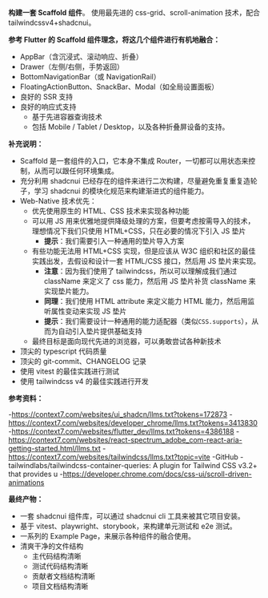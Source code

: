 **构建一套 Scaffold 组件**。
使用最先进的 css-grid、scroll-animation 技术，配合 tailwindcssv4+shadcnui。

**参考 Flutter 的 Scaffold 组件理念，将这几个组件进行有机地融合：**

- AppBar（含沉浸式、滚动响应、折叠）
- Drawer（左侧/右侧，手势返回）
- BottomNavigationBar（或 NavigationRail）
- FloatingActionButton、SnackBar、Modal（如全局设置面板）
- 良好的 SSR 支持
- 良好的响应式支持
  - 基于先进容器查询技术
  - 包括 Mobile / Tablet / Desktop，以及各种折叠屏设备的支持。

**补充说明：**

- Scaffold 是一套组件的入口，它本身不集成 Router，一切都可以用状态来控制，从而可以跟任何环境集成。
- 充分利用 shadcnui 已经存在的组件来进行二次构建，尽量避免重复重复造轮子，学习 shadcnui 的模块化规范来构建渐进式的组件能力。
- Web-Native 技术优先：
  - 优先使用原生的 HTML、CSS 技术来实现各种功能
  - 可以用 JS 用来优雅地提供降级处理的方案，但要考虑按需导入的技术，理想情况下我们只使用 HTML+CSS，只在必要的情况下引入 JS 垫片
    - **提示**：我们需要引入一种通用的垫片导入方案
  - 有些功能无法用 HTML+CSS 实现，但是应该从 W3C 组织和社区的最佳实践出发，去假设和设计一套 HTML/CSS 接口，然后用 JS 垫片来实现。
    - **注意**：因为我们使用了 tailwindcss，所以可以理解成我们通过 className 来定义了 css 能力，然后用 JS 垫片补货 className 来实现垫片能力。
    - **同理**：我们使用 HTML attribute 来定义能力 HTML 能力，然后用监听属性变动来实现 JS 垫片
    - **提示**：我们需要设计一种通用的能力适配器（类似`CSS.supports`），从而为自动引入垫片提供基础支持
  - 最终目标是面向现代先进的浏览器，可以勇敢尝试各种新技术
- 顶尖的 typescript 代码质量
- 顶尖的 git-commit、CHANGELOG 记录
- 使用 vitest 的最佳实践进行测试
- 使用 tailwindcss v4 的最佳实践进行开发

**参考资料：**

-https://context7.com/websites/ui_shadcn/llms.txt?tokens=172873
-https://context7.com/websites/developer_chrome/llms.txt?tokens=3413830
-https://context7.com/websites/flutter_dev/llms.txt?tokens=4386188
-https://context7.com/websites/react-spectrum_adobe_com-react-aria-getting-started.html/llms.txt
-https://context7.com/websites/tailwindcss/llms.txt?topic=vite
-GitHub - tailwindlabs/tailwindcss-container-queries: A plugin for Tailwind CSS v3.2+ that provides u
-https://developer.chrome.com/docs/css-ui/scroll-driven-animations

**最终产物：**

- 一套 shadcnui 组件库，可以通过 shadcnui cli 工具来被其它项目安装。
- 基于 vitest、playwright、storybook，来构建单元测试和 e2e 测试。
- 一系列的 Example Page，来展示各种组件的融合使用。
- 清爽干净的文件结构
  - 主代码结构清晰
  - 测试代码结构清晰
  - 贡献者文档结构清晰
  - 项目文档结构清晰